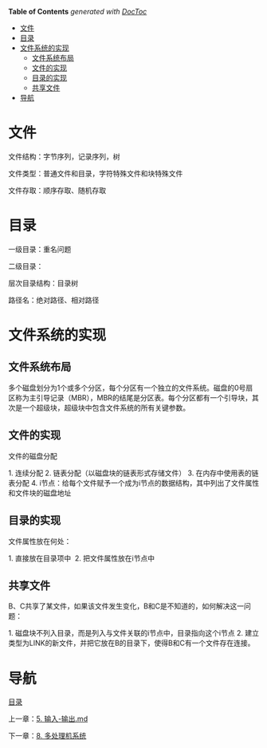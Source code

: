 <!-- START doctoc generated TOC please keep comment here to allow auto update -->
<!-- DON'T EDIT THIS SECTION, INSTEAD RE-RUN doctoc TO UPDATE -->
**Table of Contents**  *generated with [DocToc](https://github.com/thlorenz/doctoc)*

- [文件](#%E6%96%87%E4%BB%B6)
- [目录](#%E7%9B%AE%E5%BD%95)
- [文件系统的实现](#%E6%96%87%E4%BB%B6%E7%B3%BB%E7%BB%9F%E7%9A%84%E5%AE%9E%E7%8E%B0)
  - [文件系统布局](#%E6%96%87%E4%BB%B6%E7%B3%BB%E7%BB%9F%E5%B8%83%E5%B1%80)
  - [文件的实现](#%E6%96%87%E4%BB%B6%E7%9A%84%E5%AE%9E%E7%8E%B0)
  - [目录的实现](#%E7%9B%AE%E5%BD%95%E7%9A%84%E5%AE%9E%E7%8E%B0)
  - [共享文件](#%E5%85%B1%E4%BA%AB%E6%96%87%E4%BB%B6)
- [导航](#%E5%AF%BC%E8%88%AA)

<!-- END doctoc generated TOC please keep comment here to allow auto update -->

# 文件

文件结构：字节序列，记录序列，树

文件类型：普通文件和目录，字符特殊文件和块特殊文件

文件存取：顺序存取、随机存取

# 目录

一级目录：重名问题

二级目录：

层次目录结构：目录树

路径名：绝对路径、相对路径

# 文件系统的实现

## 文件系统布局

多个磁盘划分为1个或多个分区，每个分区有一个独立的文件系统。磁盘的0号扇区称为主引导记录（MBR），MBR的结尾是分区表。每个分区都有一个引导块，其次是一个超级块，超级块中包含文件系统的所有关键参数。

## 文件的实现

文件的磁盘分配

1. 连续分配
2. 链表分配（以磁盘块的链表形式存储文件）
3. 在内存中使用表的链表分配
4. i节点：给每个文件赋予一个成为i节点的数据结构，其中列出了文件属性和文件块的磁盘地址

## 目录的实现

文件属性放在何处：

1. 直接放在目录项中 
2. 把文件属性放在i节点中

## 共享文件

B、C共享了某文件，如果该文件发生变化，B和C是不知道的，如何解决这一问题：

1. 磁盘块不列入目录，而是列入与文件关联的i节点中，目录指向这个i节点
2. 建立类型为LINK的新文件，并把它放在B的目录下，使得B和C有一个文件存在连接。

# 导航

[目录](README.md)

上一章：[5. 输入-输出.md](5. 输入-输出.md)

下一章：[8. 多处理机系统](8. 多处理机系统.md)
